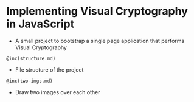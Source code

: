 # Implementing Visual Cryptography in JavaScript
* A small project to bootstrap a single page application that performs
  Visual Cryptography

```
@inc(structure.md)
```
* File structure of the project

```
@inc(two-imgs.md)
```
* Draw two images over each other
